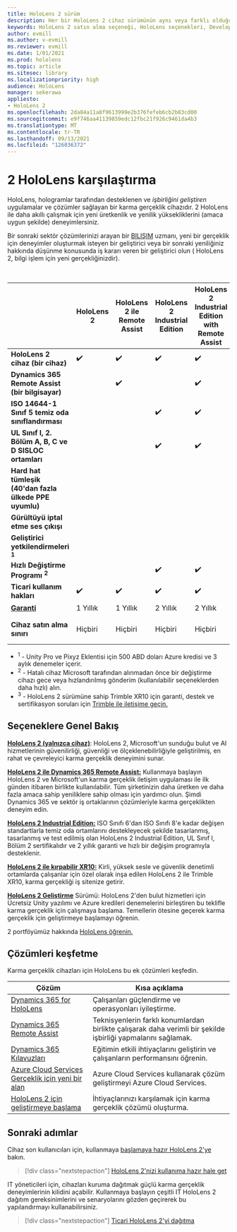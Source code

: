 ```yaml
---
title: HoloLens 2 sürüm
description: Her bir HoloLens 2 cihaz sürümünün aynı veya farklı olduğunu ve kendi cihazlarınızı edindikten sonra ne yapacaklarını öğrenin.
keywords: HoloLens 2 satın alma seçeneği, HoloLens seçenekleri, Developer Edition
author: evmill
ms.author: v-evmill
ms.reviewer: evmill
ms.date: 1/01/2021
ms.prod: hololens
ms.topic: article
ms.sitesec: library
ms.localizationpriority: high
audience: HoloLens
manager: sekerawa
appliesto:
- HoloLens 2
ms.openlocfilehash: 2da84a11a8f9613999e2b376fefeb6cb2b83cd00
ms.sourcegitcommit: e9f746aa41139859edc12fbc21f926c9461da4b3
ms.translationtype: MT
ms.contentlocale: tr-TR
ms.lasthandoff: 09/13/2021
ms.locfileid: "126036372"
---
```

# <a name="compare-hololens-2-options"></a>2 HoloLens karşılaştırma

HoloLens, hologramlar tarafından desteklenen ve *işbirliğini geliştiren* uygulamalar ve çözümler sağlayan bir karma gerçeklik cihazıdır. 2 HoloLens ile daha akıllı çalışmak için yeni üretkenlik ve yenilik yüksekliklerini (amaca uygun şekilde) deneyimlersiniz.

Bir sonraki sektör çözümlerinizi arayan bir [BILIŞIM](https://www.microsoft.com/hololens/apps) uzmanı, yeni bir gerçeklik için deneyimler oluşturmak isteyen bir geliştirici veya bir sonraki yeniliğiniz hakkında düşünme konusunda iş kararı veren bir geliştirici olun ( HoloLens 2, bilgi işlem için yeni gerçekliğinizdir). [](https://www.microsoft.com/hololens/developers) [](https://www.microsoft.com/hololens/apps)

<br>

|                                                      | HoloLens 2 | HoloLens 2 ile Remote Assist | HoloLens 2 Industrial Edition | HoloLens 2 Industrial Edition with Remote Assist | HoloLens 2 ile XR10'HoloLens kırp | HoloLens 2 Geliştirme Sürümü |
|------------------------------------------------------|------------|-------------------------------|-------------------------------|--------------------------------------------------|------------------------------|--------------------------------|
| **HoloLens 2 cihaz (bir cihaz)**                       |      ✔️     |               ✔️               |               ✔️               |                         ✔️                        |               ✔️              |                ✔️               |
| **Dynamics 365 Remote Assist (bir bilgisayar)**                |            |               ✔️               |                               |                         ✔️                        |                              |                                |
| **ISO 14644-1 Sınıf 5 temiz oda sınıflandırması**           |            |                               |               ✔️               |                         ✔️                        |                              |                                |
| **UL Sınıf I, 2. Bölüm A, B, C ve D SISLOC ortamları**                     |            |                               |               ✔️               |                         ✔️                        |               ✔️              |                                |
| **Hard hat tümleşik (40'dan fazla ülkede PPE uyumlu)** |            |                               |                               |                                                  |               ✔️              |                                |
| **Gürültüyü iptal etme ses çıkışı**                        |            |                               |                               |                                                  |               ✔️              |                                |
| **Geliştirici yetkilendirmeleri <sup>1</sup>**                             |            |                               |                               |                                                  |                              |                ✔️               |
| **Hızlı Değiştirme Programı <sup>2</sup>**                          |            |                               |               ✔️               |                         ✔️                        |                              |                                |
| **Ticari kullanım hakları**                                |      ✔️     |               ✔️               |               ✔️               |                         ✔️                        |               ✔️              |                                |
| [**Garanti**](hololens2-hardware.md#warranty-information)                                             |   1 Yıllık   |             1 Yıllık            |             2 Yıllık            |                      2 Yıllık                      |            1-Yıl <sup>3</sup>            |             1 Yıllık             |
| **Cihaz satın alma sınırı**                                |    Hiçbiri    |              Hiçbiri             |              Hiçbiri             |                       Hiçbiri                       |             Hiçbiri             |       İşlem başına bir tane      |

- <sup>1</sup> - Unity Pro ve Pixyz Eklentisi için 500 ABD doları Azure kredisi ve 3 aylık denemeler içerir.
- <sup>2</sup> - Hatalı cihaz Microsoft tarafından alınmadan önce bir değiştirme cihazı gece veya hızlandırılmış gönderim (kullanılabilir seçeneklerden daha hızlı) alın.
- <sup>3</sup> - HoloLens 2 sürümüne sahip Trimble XR10 için garanti, destek ve sertifikasyon soruları için [Trimble ile iletişime geçin.](https://fieldtech.trimble.com/en/contact-support)


## <a name="options-overview"></a>Seçeneklere Genel Bakış

**[HoloLens 2 (yalnızca cihaz)](hololens2-options-device-only.md)**: HoloLens 2, Microsoft'un sunduğu bulut ve AI hizmetlerinin güvenilirliği, güvenliği ve ölçeklenebilirliğiyle geliştirilmiş, en rahat ve çevreleyici karma gerçeklik deneyimini sunar.

**[HoloLens 2 ile Dynamics 365 Remote Assist:](hololens2-options-remote-assist.md)** Kullanmaya başlayın HoloLens 2 ve Microsoft'un karma gerçeklik iletişim uygulaması ile ilk günden itibaren birlikte kullanılabilir. Tüm şirketinizin daha üretken ve daha fazla amaca sahip yeniliklere sahip olması için yardımcı olun. Şimdi Dynamics 365 ve sektör iş ortaklarının çözümleriyle karma gerçeklikten deneyim edin.

**[HoloLens 2 Industrial Edition:](hololens2-options-industrial-edition.md)** ISO Sınıfı 6'dan ISO Sınıfı 8'e kadar değişen standartlarla temiz oda ortamlarını destekleyecek şekilde tasarlanmış, tasarlanmış ve test edilmiş olan HoloLens 2 Industrial Edition, UL Sınıf I, Bölüm 2 sertifikalıdır ve 2 yıllık garanti ve hızlı bir değişim programıyla desteklenir.

**[HoloLens 2 ile kırpabilir XR10:](hololens2-options-trimble-xr10-edition.md)** Kirli, yüksek sesle ve güvenlik denetimli ortamlarda çalışanlar için özel olarak inşa edilen HoloLens 2 ile Trimble XR10, karma gerçekliği iş sitenize getirir.

**[HoloLens 2 Geliştirme](hololens2-options-dev-edition.md)** Sürümü: HoloLens 2'den bulut hizmetleri için Ücretsiz Unity yazılımı ve Azure kredileri denemelerini birleştiren bu teklifle karma gerçeklik için çalışmaya başlama. Temellerin ötesine geçerek karma gerçeklik için geliştirmeye başlamayı öğrenin.

2 portföyümüz hakkında [HoloLens öğrenin.](https://www.microsoft.com/hololens/buy)

## <a name="explore-solutions"></a>Çözümleri keşfetme

Karma gerçeklik cihazları için HoloLens bu ek çözümleri keşfedin.

| Çözüm | Kısa açıklama                                                                                |
|----------|---------------------------------------------------------------------------------------------------|
| [Dynamics 365 for HoloLens](https://www.microsoft.com//hololens/apps)          | Çalışanları güçlendirme ve operasyonları iyileştirme.                                                        |
| [Dynamics 365 Remote Assist](https://dynamics.microsoft.com/mixed-reality/remote-assist/)          | Teknisyenlerin farklı konumlardan birlikte çalışarak daha verimli bir şekilde işbirliği yapmalarını sağlamak. |
|   [Dynamics 365 Kılavuzları](https://dynamics.microsoft.com/mixed-reality/guides/)        | Eğitimin etkili ihtiyaçlarını geliştirin ve çalışanların performansını öğrenin.                          |
|  [Azure Cloud Services Gerçeklik için yeni bir alan](/windows/mixed-reality/develop/mixed-reality-cloud-services#:~:text=Mixed%20Reality%20services%20Mixed%20Reality%20cloud%20services%20like,all%20in%20the%20context%20of%20your%20users%E2%80%99%20environments)         | Azure Cloud Services kullanarak çözüm geliştirmeyi Azure Cloud Services.                                       |
|  [HoloLens 2 için geliştirmeye başlama](/windows/mixed-reality/develop/development?tabs=unity)         | İhtiyaçlarınızı karşılamak için karma gerçeklik çözümü oluşturma.                                                 |

## <a name="next-steps"></a>Sonraki adımlar

Cihaz son kullanıcıları için, kullanmaya [başlamaya hazır HoloLens 2'ye](hololens2-setup.md) bakın.

> [!div class="nextstepaction"]
> [HoloLens 2'nizi kullanıma hazır hale get](hololens2-setup.md)

IT yöneticileri için, cihazları kuruma dağıtmak güçlü karma gerçeklik deneyimlerinin kilidini açabilir. Kullanmaya başlayın çeşitli IT HoloLens 2 dağıtım gereksinimlerini ve senaryolarını gözden geçirerek bu yapılandırmayı kullanabilirsiniz.

> [!div class="nextstepaction"]
> [Ticari HoloLens 2'yi dağıtma](hololens-requirements.md)
